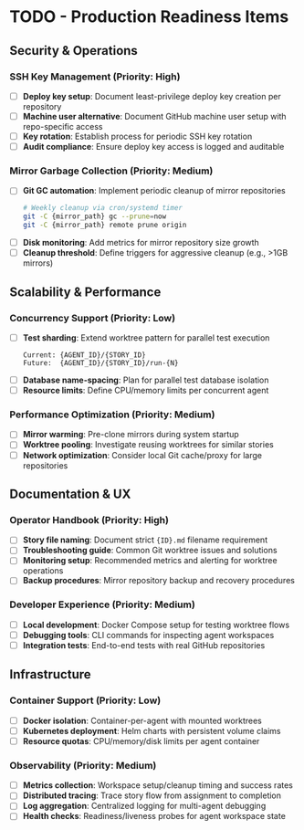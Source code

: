 # TODO - Production Readiness Items

## Security & Operations

### SSH Key Management (Priority: High)
- [ ] **Deploy key setup**: Document least-privilege deploy key creation per repository
- [ ] **Machine user alternative**: Document GitHub machine user setup with repo-specific access
- [ ] **Key rotation**: Establish process for periodic SSH key rotation
- [ ] **Audit compliance**: Ensure deploy key access is logged and auditable

### Mirror Garbage Collection (Priority: Medium)
- [ ] **Git GC automation**: Implement periodic cleanup of mirror repositories
  ```bash
  # Weekly cleanup via cron/systemd timer
  git -C {mirror_path} gc --prune=now
  git -C {mirror_path} remote prune origin
  ```
- [ ] **Disk monitoring**: Add metrics for mirror repository size growth
- [ ] **Cleanup threshold**: Define triggers for aggressive cleanup (e.g., >1GB mirrors)

## Scalability & Performance

### Concurrency Support (Priority: Low)
- [ ] **Test sharding**: Extend worktree pattern for parallel test execution
  ```
  Current: {AGENT_ID}/{STORY_ID}
  Future:  {AGENT_ID}/{STORY_ID}/run-{N}
  ```
- [ ] **Database name-spacing**: Plan for parallel test database isolation
- [ ] **Resource limits**: Define CPU/memory limits per concurrent agent

### Performance Optimization (Priority: Medium)
- [ ] **Mirror warming**: Pre-clone mirrors during system startup
- [ ] **Worktree pooling**: Investigate reusing worktrees for similar stories
- [ ] **Network optimization**: Consider local Git cache/proxy for large repositories

## Documentation & UX

### Operator Handbook (Priority: High)
- [ ] **Story file naming**: Document strict `{ID}.md` filename requirement
- [ ] **Troubleshooting guide**: Common Git worktree issues and solutions
- [ ] **Monitoring setup**: Recommended metrics and alerting for worktree operations
- [ ] **Backup procedures**: Mirror repository backup and recovery procedures

### Developer Experience (Priority: Medium)
- [ ] **Local development**: Docker Compose setup for testing worktree flows
- [ ] **Debugging tools**: CLI commands for inspecting agent workspaces
- [ ] **Integration tests**: End-to-end tests with real GitHub repositories

## Infrastructure

### Container Support (Priority: Low)
- [ ] **Docker isolation**: Container-per-agent with mounted worktrees
- [ ] **Kubernetes deployment**: Helm charts with persistent volume claims
- [ ] **Resource quotas**: CPU/memory/disk limits per agent container

### Observability (Priority: Medium)
- [ ] **Metrics collection**: Workspace setup/cleanup timing and success rates
- [ ] **Distributed tracing**: Trace story flow from assignment to completion
- [ ] **Log aggregation**: Centralized logging for multi-agent debugging
- [ ] **Health checks**: Readiness/liveness probes for agent workspace state